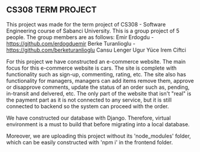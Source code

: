 ## CS308 TERM PROJECT

This project was made for the term project of CS308 - Software Engineering course of Sabanci University.
This is a group project of 5 people. The group members are as follows:
Emir Erdogdu - https://github.com/erdogduemir
Berke Turanlioglu - https://github.com/berketuranlioglu
Cansu Lenger
Ugur Yüce
Irem Ciftci

For this project we have constructed an e-commerce website. The main focus for this e-commerce website is cars. The site is complete with functionality such as sign-up, commenting, rating, etc. The site also has functionality for managers, managers can add items remove them, approve or disapprove comments, update the status of an order such as, pending, in-transit and delvered, etc. The only part of the website that isn't "real" is the payment part as it is not connected to any service, but it is still connected to backend so the system can proceed with the order.

We have constructed our database with Django. Therefore, virtual environment is a must to build that before migrating into a local database.

Moreover, we are uploading this project without its 'node_modules' folder, which can be easily constructed with 'npm i' in the frontend folder.
